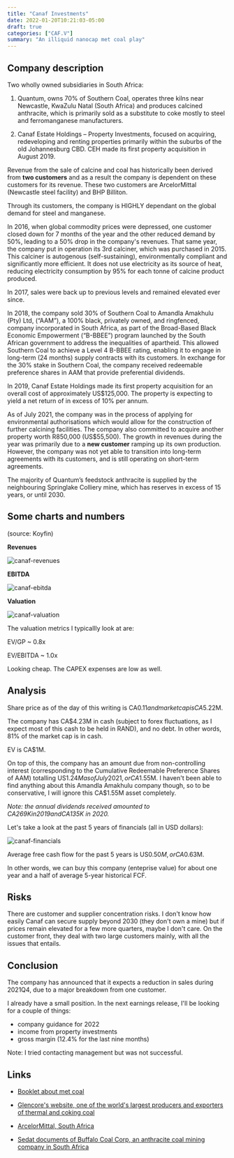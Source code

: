 ```yaml
---
title: "Canaf Investments"
date: 2022-01-20T10:21:03-05:00
draft: true
categories: ["CAF.V"]
summary: "An illiquid nanocap met coal play"
---
```


## Company description

Two wholly owned subsidiaries in South Africa:

1. Quantum, owns 70% of Southern Coal, operates three kilns near Newcastle, KwaZulu Natal (South Africa) and produces calcined anthracite, which is primarily sold as a substitute to coke mostly to steel and ferromanganese manufacturers.

2. Canaf Estate Holdings – Property Investments, focused on acquiring, redeveloping and renting properties primarily within the suburbs of the old Johannesburg CBD. CEH made its first property acquisition in August 2019.

Revenue from the sale of calcine and coal has historically been derived from **two customers** and as a result the company is dependent on these customers for its revenue. These two customers are ArcelorMittal (Newcastle steel facility) and BHP Billiton.

Through its customers, the company is HIGHLY dependant on the global demand for steel and manganese. 

In 2016, when global commodity prices were depressed, one customer closed down for 7 months of the year and the other reduced demand by 50%, leading to a 50% drop in the company's revenues. That same year, the company put in operation its 3rd calciner, which was purchased in 2015. This calciner is autogenous (self-sustaining), environmentally compliant and significantly more efficient. It does not use electricity as its source of heat, reducing electricity consumption by 95% for each tonne of calcine product produced. 

In 2017, sales were back up to previous levels and remained elevated ever since.

In 2018, the company sold 30% of Southern Coal to Amandla Amakhulu (Pty) Ltd, (“AAM”), a 100% black, privately owned, and ringfenced, company incorporated in South Africa, as part of the Broad-Based Black Economic Empowerment (“B-BBEE”) program launched by the South African government to address the inequalities of apartheid. This allowed Southern Coal to achieve a Level 4 B-BBEE rating, enabling it to engage in long-term (24 months) supply contracts with its customers. In exchange for the 30% stake in Southern Coal, the company received redeemable preference shares in AAM that provide preferential dividends.

In 2019, Canaf Estate Holdings made its first property acquisition for an overall cost of approximately US$125,000. The property is expecting to yield a net return of in excess of 10% per annum.

As of July 2021, the company was in the process of applying for environmental authorisations which would allow for the construction of further calcining facilities. The company also committed to acquire another property worth R850,000 (US$55,500). The growth in revenues during the year was primarily due to a **new customer** ramping up its own production. However, the company was not yet able to transition into long-term agreements with its customers, and is still operating on short-term agreements.

The majority of Quantum’s feedstock anthracite is supplied by the neighbouring Springlake Colliery mine, which has reserves in excess of 15 years, or until 2030.

## Some charts and numbers

(source: Koyfin)

**Revenues**

![canaf-revenues](/images/canaf-revenues.png)

**EBITDA**

![canaf-ebitda](/images/canaf-ebitda.png)

**Valuation**

![canaf-valuation](/images/canaf-valuation.png)

The valuation metrics I typicallly look at are:

EV/GP ~ 0.8x 

EV/EBITDA ~ 1.0x

Looking cheap. The CAPEX expenses are low as well.

## Analysis

Share price as of the day of this writing is CA$0.11 and market cap is CA$5.22M.

The company has CA$4.23M in cash (subject to forex fluctuations, as I expect most of this cash to be held in RAND), and no debt. In other words, 81% of the market cap is in cash.

EV is CA$1M.

On top of this, the company has an amount due from non-controlling interest (corresponding to the Cumulative Redeemable Preference Shares of AAM) totalling US$1.24M as of July 2021, or CA$1.55M. I haven't been able to find anything about this Amandla Amakhulu company though, so to be conservative, I will ignore this CA$1.55M asset completely.

_Note: the annual dividends received amounted to CA$269K in 2019 and CA$135K in 2020._

Let's take a look at the past 5 years of financials (all in USD dollars):

![canaf-financials](/images/canaf-financials.png)

Average free cash flow for the past 5 years is US$0.50M, or CA$0.63M.

In other words, we can buy this company (enteprise value) for about one year and a half of average 5-year historical FCF.

## Risks

There are customer and supplier concentration risks. I don't know how easily Canaf can secure supply beyond 2030 (they don't own a mine) but if prices remain elevated for a few more quarters, maybe I don't care. On the customer front, they deal with two large customers mainly, with all the issues that entails. 

## Conclusion

The company has announced that it expects a reduction in sales during 2021Q4, due to a major breakdown from one customer. 

I already have a small position. In the next earnings release, I'll be looking for a couple of things:

- company guidance for 2022
- income from property investments
- gross margin (12.4% for the last nine months)

Note: I tried contacting management but was not successful.

## Links

- [Booklet about met coal](https://www.ramcoal.com/assets/docs/ppt/Coal-mining-booklet-final.pdf)

- [Glencore's website, one of the world's largest producers and exporters of thermal and coking coal](https://www.glencore.com/what-we-do/energy/coal)

- [ArcelorMittal, South Africa](https://arcelormittalsa.com/)

- [Sedat documents of Buffalo Coal Corp, an anthracite coal mining company in South Africa](https://www.sedar.com/DisplayCompanyDocuments.do?lang=EN&issuerNo=00024687)




